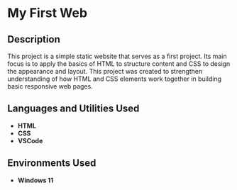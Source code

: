 <h1>My First Web</h1>


<h2>Description</h2>
This project is a simple static website that serves as a first project. Its main focus is to apply the basics of HTML to structure content and CSS to design the appearance and layout. This project was created to strengthen understanding of how HTML and CSS elements work together in building basic responsive web pages.
<br />


<h2>Languages and Utilities Used</h2>

- <b>HTML</b> 
- <b>CSS</b>
- <b>VSCode</b>

<h2>Environments Used </h2>

- <b>Windows 11</b> 
